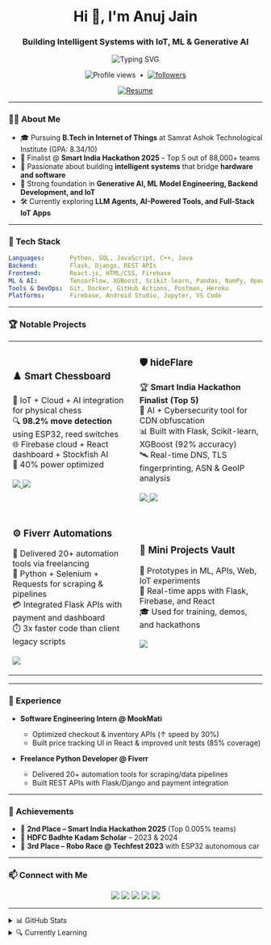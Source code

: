 <h1 align="center">Hi 👋, I'm Anuj Jain</h1>
<h3 align="center">Building Intelligent Systems with IoT, ML & Generative AI</h3>

<p align="center">
  <img src="https://readme-typing-svg.demolab.com/?lines=IoT%20%7C%20AI-ML%20%7C%20Generative%20AI%20Builder;Always%20Learning%20and%20Building%20!" alt="Typing SVG" />
</p>

<p align="center">
  <img src="https://komarev.com/ghpvc/?username=anujjainbatu&label=Profile%20views&color=0e75b6&style=flat" alt="Profile views" />
  &nbsp;•&nbsp;
  <a href="https://github.com/princebhatt03?tab=followers">
    <img alt="followers" title="Follow me on GitHub" src="https://img.shields.io/github/followers/anujjainbatu?color=236ad3&label=Followers&logo=github&logoColor=white&style=flat" />
  </a>
</p>

<p align="center">
  <a href="https://drive.google.com/file/d/1Z1nF1mxVtUel03iskb8RKq7Eqz-crba4/view?usp=drivesdk">
    <img src="https://img.shields.io/badge/ Download Resume-007ACC?style=for-the-badge&logo=google-drive&logoColor=white" alt="Resume" />
  </a>
</p>

---

### 👨‍💻 About Me

- 🎓 Pursuing **B.Tech in Internet of Things** at Samrat Ashok Technological Institute (GPA: 8.34/10)
- 🔬 Finalist @ **Smart India Hackathon 2025** – Top 5 out of 88,000+ teams
- 🧠 Passionate about building **intelligent systems** that bridge **hardware and software**
- 🧪 Strong foundation in **Generative AI, ML Model Engineering, Backend Development, and IoT**
- 🛠️ Currently exploring **LLM Agents, AI-Powered Tools, and Full-Stack IoT Apps**

---

### 🧰 Tech Stack

```yaml
Languages:       Python, SQL, JavaScript, C++, Java
Backend:         Flask, Django, REST APIs
Frontend:        React.js, HTML/CSS, Firebase
ML & AI:         TensorFlow, XGBoost, Scikit-learn, Pandas, NumPy, OpenCV
Tools & DevOps:  Git, Docker, GitHub Actions, Postman, Heroku
Platforms:       Firebase, Android Studio, Jupyter, VS Code
````

---

### 🏆 Notable Projects

<table> <tr> <td width="50%"> <h3>♟️ Smart Chessboard</h3> <p> 🧠 IoT + Cloud + AI integration for physical chess<br> 🔍 <strong>98.2% move detection</strong> using ESP32, reed switches<br> 🌐 Firebase cloud + React dashboard + Stockfish AI<br> 🔋 40% power optimized<br><br> <a href="https://github.com/anujjainbatu/chess-trace"> <img src="https://img.shields.io/github/stars/anujjainbatu/chess-trace?style=social" /> </a> <a href="https://github.com/anujjainbatu/chess-trace"> <img src="https://img.shields.io/badge/View%20Project-171515?style=for-the-badge&logo=github&logoColor=white" /> </a> </p> </td> <td width="50%"> <h3>🛡️ hideFlare</h3> <p> 🏆 <strong>Smart India Hackathon Finalist (Top 5)</strong><br> 🧪 AI + Cybersecurity tool for CDN obfuscation<br> 📊 Built with Flask, Scikit-learn, XGBoost (92% accuracy)<br> 🛰️ Real-time DNS, TLS fingerprinting, ASN & GeoIP analysis<br><br> <a href="https://github.com/anujjainbatu/hideFlare"> <img src="https://img.shields.io/github/stars/anujjainbatu/hideFlare?style=social" /> </a> <a href="https://github.com/anujjainbatu/hideFlare"> <img src="https://img.shields.io/badge/View%20Project-171515?style=for-the-badge&logo=github&logoColor=white" /> </a> </p> </td> </tr> <tr> <td width="50%"> <h3>⚙️ Fiverr Automations</h3> <p> 🧰 Delivered 20+ automation tools via freelancing<br> 🔄 Python + Selenium + Requests for scraping & pipelines<br> 💳 Integrated Flask APIs with payment and dashboard<br> ⏱️ 3x faster code than client legacy scripts<br><br> <a href="https://fiverr.com/anujjainbatu"> <img src="https://img.shields.io/badge/Fiverr-Visit_Profile-1DBF73?style=for-the-badge&logo=fiverr&logoColor=white" /> </a> </p> </td> <td width="50%"> <h3>📱 Mini Projects Vault</h3> <p> 🧪 Prototypes in ML, APIs, Web, IoT experiments<br> 🚀 Real-time apps with Flask, Firebase, and React<br> 🎓 Used for training, demos, and hackathons<br><br> <a href="https://github.com/anujjainbatu?tab=repositories&q=&type=public&language=&sort=updated"> <img src="https://img.shields.io/badge/Explore%20More%20Projects-343541?style=for-the-badge&logo=github&logoColor=white" /> </a> </p> </td> </tr> </table>

---

### 💼 Experience

* **Software Engineering Intern @ MookMati**

  * Optimized checkout & inventory APIs (↑ speed by 30%)
  * Built price tracking UI in React & improved unit tests (85% coverage)
* **Freelance Python Developer @ Fiverr**

  * Delivered 20+ automation tools for scraping/data pipelines
  * Built REST APIs with Flask/Django and payment integration

---

### 🥇 Achievements

* 🏅 **2nd Place – Smart India Hackathon 2025** (Top 0.005% teams)
* 🧠 **HDFC Badhte Kadam Scholar** – 2023 & 2024
* 🚗 **3rd Place – Robo Race @ Techfest 2023** with ESP32 autonomous car

---

### 📫 Connect with Me

<p align="center">
  <a href="mailto:anujjainbatu@gmail.com"><img src="https://img.shields.io/badge/Email-D14836?style=for-the-badge&logo=gmail&logoColor=white"></a>
  <a href="https://github.com/anujjainbatu"><img src="https://img.shields.io/badge/GitHub-100000?style=for-the-badge&logo=github&logoColor=white"></a>
  <a href="https://linkedin.com/in/anujjainbatu"><img src="https://img.shields.io/badge/LinkedIn-0077B5?style=for-the-badge&logo=linkedin&logoColor=white"></a>
  <a href="https://x.com/anujainbatu"><img src="https://img.shields.io/badge/X-000000?style=for-the-badge&logo=twitter&logoColor=white"></a>
  <a href="https://leetcode.com/u/anujjainbatu"><img src="https://img.shields.io/badge/LeetCode-FFA116?style=for-the-badge&logo=leetcode&logoColor=black"></a>
</p>

---

<details>
<summary>📊 GitHub Stats</summary>


<div align="center">
  <table>
    <tr>
      <!-- GitHub Stats -->
      <td style="width: 49%; height: 330px;">
        <img 
          src="https://github-readme-stats.vercel.app/api?username=anujjainbatu&show_icons=true&theme=radical&hide_border=true&rank_icon=github" 
          alt="Anuj's GitHub Stats" 
          style="width: 100%; height: 100%; object-fit: cover; border-radius: 10px;" />
      </td>
      <!-- GitHub Streak -->
      <td style="width: 49%; height: 330px;">
        <img 
          src="https://github-readme-streak-stats.herokuapp.com?user=anujjainbatu&theme=radical&hide_border=true" 
          alt="Anuj's GitHub Streak" 
          style="width: 100%; height: 100%; object-fit: cover; border-radius: 10px;" />
      </td>
    </tr>
  </table>
</div>

<!-- Contribution Graph -->
<p align="center">
  <img width="90%" 
    src="https://github-readme-activity-graph.vercel.app/graph?username=anujjainbatu&theme=dracula&hide_border=true" 
    alt="Anuj's GitHub Activity Graph" />
</p>

</details>

<details>
<summary>🔍 Currently Learning</summary>

* Building Autonomous Agents with LangChain
* Advanced Prompt Engineering for Business
* Designing Scalable IoT Systems
* Ethical AI & Red Teaming

</details>
